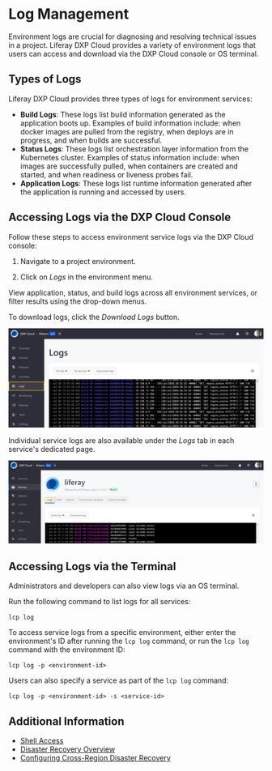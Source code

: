 # Log Management

Environment logs are crucial for diagnosing and resolving technical issues in a project. Liferay DXP Cloud provides a variety of environment logs that users can access and download via the DXP Cloud console or OS terminal.

## Types of Logs

Liferay DXP Cloud provides three types of logs for environment services:

* **Build Logs**: These logs list build information generated as the application boots up. Examples of build information include: when docker images are pulled from the registry, when deploys are in progress, and when builds are successful.
* **Status Logs**: These logs list orchestration layer information from the Kubernetes cluster. Examples of status information include: when images are successfully pulled, when containers are created and started, and when readiness or liveness probes fail.
* **Application Logs**: These logs list runtime information generated after the application is running and accessed by users.

## Accessing Logs via the DXP Cloud Console

Follow these steps to access environment service logs via the DXP Cloud console:

1. Navigate to a project environment.

1. Click on *Logs* in the environment menu.

View application, status, and build logs across all environment services, or filter results using the drop-down menus.

To download logs, click the *Download Logs* button.

![Figure 1: View environment logs form the Logs page.](./log-management/images/01.png)

Individual service logs are also available under the *Logs* tab in each service's dedicated page.

![Figure 2: Access and download individual service logs under the Logs tab in each service's dedicated page.](./log-management/images/02.png)

## Accessing Logs via the Terminal

Administrators and developers can also view logs via an OS terminal.

Run the following command to list logs for all services:

```shell
lcp log
```

To access service logs from a specific environment, either enter the environment's ID after running the `lcp log` command, or run the `lcp log` command with the environment ID:

```shell
lcp log -p <environment-id>
```

Users can also specify a service as part of the `lcp log` command:

```shell
lcp log -p <environment-id> -s <service-id>
```

## Additional Information

* [Shell Access](./shell-access.md)
* [Disaster Recovery Overview](./disaster-recovery-overview.md)
* [Configuring Cross-Region Disaster Recovery](./configuring-cross-region-disaster-recovery.md)
